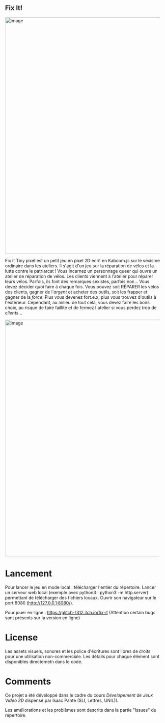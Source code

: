<!--- Le README de votre Github doit documenter le contexte de votre développement en mentionnant, dans l’ordre suivant
une brève description (en français ou en anglais) de votre rendu et de ses fonctionnalités --->
## Fix It! 
<img width="768" alt="image" src="https://github.com/glitch1312/Fix-It/assets/96738339/fd947a11-68b2-48e4-8a66-aac71b826d6a">

Fix it Tiny pixel est un petit jeu en pixel 2D écrit en Kaboom.js sur le sexisme ordinaire dans les ateliers. Il s'agit d'un jeu sur la réparation de vélos et la lutte contre le patriarcat ! Vous incarnez un personnage queer qui ouvre un atelier de réparation de vélos. Les clients viennent à l'atelier pour réparer leurs vélos. Parfois, ils font des remarques sexistes, parfois non... Vous devez décider quoi faire à chaque fois. Vous pouvez soit RÉPARER les vélos des clients, gagner de l'*argent* et acheter des outils, soit les frapper et gagner de la *force*. Plus vous devenez fort.e.x, plus vous trouvez d'outils à l'extérieur. Cependant, au milieu de tout cela, vous devez faire les bons choix, au risque de faire faillite et de fermez l'atelier si vous perdez trop de *clients*... 

<!---#au moins une capture illustrant votre travail ; attention, pour la VR, un GIF est requis --->
<img width="769" alt="image" src="https://github.com/glitch1312/Fix-It/assets/96738339/0e8c0f8e-4185-4067-9944-f2bb65f8cec2">

<!---la procédure d’installation / de lancement --->
# Lancement
Pour lancer le jeu en mode local : télécharger l'entier du répertoire. Lancer un serveur web local (exemple avec python3 :  python3 -m http.server) permettant de télécharger des fichiers locaux. Ouvrir son navigateur sur le port 8080 (http://127.0.0.1:8080/).

Pour jouer en ligne : https://glitch-1312.itch.io/fix-it (Attention certain bugs sont présents sur la version en ligne)
<!---les éventuels modules, librairies ou scripts intégrés ou nécessaires au bon fonctionnement de votre rendu --->

<!---les éventuels copyrights, informations de licence, et autres références de vos sources et ressources y compris en matière de code récupéré --->
# License
Les assets visuels, sonores et les police d'écritures sont libres de droits pour une utilisation non-commerciale. Les détails pour chaque élément sont disponibles directemetn dans le code. 
<!---le contexte de développement (exemple : Ce projet a été développé dans le cadre du cours <nom de l’enseignement> dispensé par Isaac Pante (SLI, Lettres, UNIL)). --->
# Comments
Ce projet a été développé dans le cadre du cours *Dévelopement de Jeux Video 2D* dispensé par Isaac Pante (SLI, Lettres, UNIL)).
<!---à sa racine, votre dossier doit contenir un fichier index.html et être le plus structuré possible (par exemple : fichiers css dans un dossier styles, images dans un dossier 
img, un dossier "assets" pour les éventuelles ressources complémentaires (modèles GLTF, Spritesheet, etc.)) --->

<!---Les limites de votre travail ainsi que les possibilités d’amélioration doivent apparaître comme « issues », assorties des étiquettes adéquates (bug, enhancement, etc.) et non dans le Readme. Gardez à l’esprit que cette description est destinée à d’autres personnes intéressées par votre code. --->
Les améliorations et les problèmes sont descrits dans la partie "Issues" du répertoire. 

<!---Votre répertoire Github doit porter un nom qui facilite l'identification unique de votre travail ; ce nom peut être pensé comme une "marque" (par exemple : pas de "projet-visualisation" mais plutôt "statistique-vente-armes" ou "weaponview")
 --->
<!---Attention : aucun matériel soumis à droit d’auteur (images, sons, etc.) ne doit être déposé sur une archive publique. Si du matériel soumis à droit d’auteur est au coeur de votre travail, merci de créer un Github privé (choix "private" au moment de la création).
Attention : la récupération partielle de code est autorisée pour peu que la source soit mentionnée à même le code, au travers de commentaires inline ; dans le cas contraire, vous vous exposez à une dénonciation pour plagiat ou fraude. --->



<!-- # Fix-It
Tiny pixel game about repairing bikes and fighting patriarchy! A queer character opens a bike repair shop.     A simple 2D pixel game written in Kaboom.js about ordinary sexism in workshops. Source code and development context available here :
 -->
